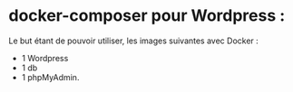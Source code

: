 # docker-composer pour Wordpress :
Le but étant de pouvoir utiliser, les images suivantes avec Docker :
* 1 Wordpress
* 1 db
* 1 phpMyAdmin.
